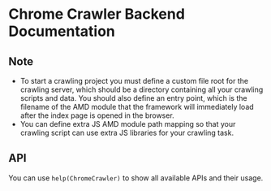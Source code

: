 # Chrome Crawler Backend Documentation

## Note
* To start a crawling project you must define a custom file root for the crawling server, which should be a directory containing all your crawling scripts and data. You should also define an entry point, which is the filename of the AMD module that the framework will immediately load after the index page is opened in the browser.
* You can define extra JS AMD module path mapping so that your crawling script can use extra JS libraries for your crawling task.

## API
You can use `help(ChromeCrawler)` to show all available APIs and their usage.
